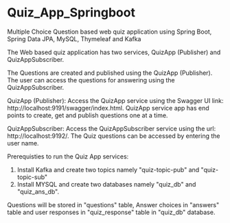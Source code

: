 # Quiz_App_Springboot
Multiple Choice Question based web quiz application using Spring Boot, Spring Data JPA, MySQL, Thymeleaf and Kafka

The Web based quiz application has two services, QuizApp (Publisher) and QuizAppSubscriber.

The Questions are created and published using the QuizApp (Publisher). The user can access the questions for answering using the QuizAppSubscriber.


QuizApp (Publisher):
Access the QuizApp service using the Swagger UI link: http://localhost:9191/swagger/index.html. QuizApp service app has end points to create, get and publish questions one at a time.

QuizAppSubscriber:
Access the QuizAppSubscriber service using the url: http://localhost:9192/. The Quiz questions can be accessed by entering the user name.


Prerequisties to run the Quiz App services:
1. Install Kafka and create two topics namely  "quiz-topic-pub" and  "quiz-topic-sub"
2. Install MYSQL and create two databases namely "quiz_db" and "quiz_ans_db".


Questions will be stored in "questions" table, Answer choices in "answers" table and user responses in "quiz_response" table in "quiz_db" database.